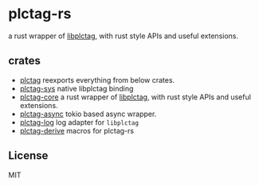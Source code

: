 # plctag-rs

a rust wrapper of [libplctag](https://github.com/libplctag/libplctag), with rust style APIs and useful extensions.

## crates

- [plctag](./) reexports everything from below crates.
- [plctag-sys](./crates/sys) native libplctag binding
- [plctag-core](./crates/core) a rust wrapper of [libplctag](https://github.com/libplctag/libplctag), with rust style APIs and useful extensions.
- [plctag-async](./crates/async) tokio based async wrapper.
- [plctag-log](./crates/log) log adapter for `libplctag`
- [plctag-derive](./crates/derive) macros for plctag-rs

## License

MIT
